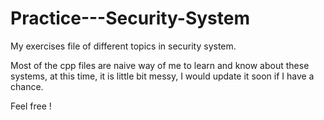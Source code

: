 # Practice---Security-System
My exercises file of different topics in security system. 

Most of the cpp files are naive way of me to learn and know about these systems, at this time, it is little bit messy, I would update it soon if I have a chance.

Feel free !
